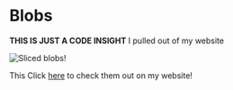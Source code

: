 # Blobs

**THIS IS JUST A CODE INSIGHT** I pulled out of my website

![Sliced blobs!](../assets/images/blobs.jpg)

This Click [here](https://radact.io/blobs) to check them out on my website!
